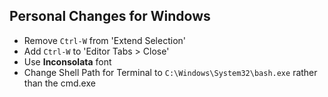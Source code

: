 ## Personal Changes for Windows

* Remove `Ctrl-W` from 'Extend Selection'
* Add `Ctrl-W` to 'Editor Tabs > Close'
* Use **Inconsolata** font
* Change Shell Path for Terminal to `C:\Windows\System32\bash.exe` rather than the cmd.exe